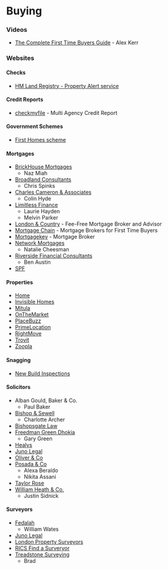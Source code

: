 # Buying

### Videos

* [The Complete First Time Buyers Guide](https://www.youtube.com/watch?v=QnuOExYPh\_Y) - Alex Kerr

### Websites

#### Checks

* [HM Land Registry - Property Alert service](https://propertyalert.landregistry.gov.uk/)

#### Credit Reports

* [checkmyfile](https://www.checkmyfile.com/) - Multi Agency Credit Report

#### Government Schemes

* [First Homes scheme](https://www.gov.uk/first-homes-scheme)

#### Mortgages

* [BrickHouse Mortgages](https://www.brickhousemortgages.co.uk/)
  * Naz Miah
* [Broadland Consultants](http://www.broadlandconsultants.com/)
  * Chris Spinks
* [Charles Cameron & Associates](https://ccameron.co.uk/)
  * Colin Hyde
* [Limitless Finance](https://limitlessfinance.co.uk/)
  * Laurie Hayden
  * Melvin Parker
* [London & Country](https://www.landc.co.uk/) - Fee-Free Mortgage Broker and Advisor
* [Mortgage Chain](https://www.mortgagechain.co.uk) - Mortgage Brokers for First Time Buyers
* [Mortgagekey](https://mortgagekey.co.uk/) - Mortgage Broker
* [Network Mortgages](https://www.networkmortgages.biz/)
  * Natalie Cheesman
* [Riverside Financial Consultants](https://www.riverside-consultants.com/)
  * Ben Austin
* [SPF](https://www.spf.co.uk/)

#### Properties

* [Home](https://www.home.co.uk/)
* [Invisible Homes](https://invisiblehomes.co.uk/)
* [Mitula](https://property.mitula.co.uk/)
* [OnTheMarket](https://www.onthemarket.com/for-sale/)
* [PlaceBuzz](https://www.placebuzz.com/property-for-sale)
* [PrimeLocation](https://www.primelocation.com/for-sale/)
* [RightMove](https://www.rightmove.co.uk/property-for-sale.html)
* [Trovit](https://homes.trovit.co.uk/)
* [Zoopla](https://www.zoopla.co.uk/for-sale/)

#### Snagging

* [New Build Inspections](https://www.newbuildinspections.com/)

#### Solicitors

* Alban Gould, Baker & Co.
  * Paul Baker
* [Bishop & Sewell](https://www.bishopandsewell.co.uk/)
  * Charlotte Archer
* [Bishopsgate Law](https://www.bishopsgatelaw.com/)
* [Freedman Green Dhokia](http://fgdlaw.co.uk/)
  * Gary Green
* [Healys](https://healys.com/)
* [Juno Legal](https://www.juno.legal/)
* [Oliver & Co](https://www.oliverandco.co.uk/)
* [Posada & Co](https://www.posadalaw.co.uk/)
  * Alexa Beraldo
  * Nikita Assani
* [Taylor Rose](https://www.taylor-rose.co.uk/)
* [William Heath & Co.](https://www.williamheath.co.uk/)
  * Justin Sidnick

#### Surveyors

* [Fedalah](http://www.fedalahltd.co.uk/)
  * William Wates
* [Juno Legal](https://client.juno.legal/quote/7jjxrb)&#x20;
* [London Property Surveyors](https://www.londonpropertysurveyors.co.uk/)
* [RICS Find a Surveryor](https://www.ricsfirms.com/)
* [Treadstone Surveying](https://www.treadstonesurveying.co.uk/)
  * Brad
